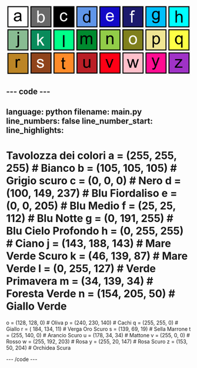 ![Una griglia di 26 quadrati colorati, ognuno dei quali rappresenta uno dei colori nella tavolozza dei colori. Ogni quadrato ha una lettera dalla a alla z.](images/ambient-letters.png)

--- code ---
---
language: python filename: main.py line_numbers: false line_number_start:
line_highlights:
---
 # Tavolozza dei colori a = (255, 255, 255) # Bianco b = (105, 105, 105) # Grigio scuro c = (0, 0, 0) # Nero d = (100, 149, 237) # Blu Fiordaliso e = (0, 0, 205) # Blu Medio f = (25, 25, 112) # Blu Notte g = (0, 191, 255) # Blu Cielo Profondo h = (0, 255, 255) # Ciano j = (143, 188, 143) # Mare Verde Scuro k = (46, 139, 87) # Mare Verde l = (0, 255, 127) # Verde Primavera m = (34, 139, 34) # Foresta Verde n = (154, 205, 50) # Giallo Verde    
o = (128, 128, 0) # Oliva p = (240, 230, 140) # Cachi q = (255, 255, 0) # Giallo r = ( 184, 134, 11) # Verga Oro Scuro s = (139, 69, 19) # Sella Marrone t = (255, 140, 0) # Arancio Scuro u = (178, 34, 34) # Mattone v = (255, 0, 0) # Rosso w = (255, 192, 203) # Rosa y = (255, 20, 147) # Rosa Scuro z = (153, 50, 204) # Orchidea Scura

--- /code ---
